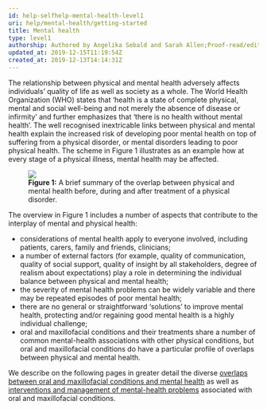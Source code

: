 ```yaml
---
id: help-selfhelp-mental-health-level1
uri: help/mental-health/getting-started
title: Mental health
type: level1
authorship: Authored by Angelika Sebald and Sarah Allen;Proof-read/edited by David A. Mitchell
updated_at: 2019-12-15T11:19:54Z
created_at: 2019-12-13T14:14:31Z
---
```


<p>The relationship between physical and mental health
    adversely affects individuals’ quality of life as well
    as society as a whole. The World Health Organization
    (WHO) states that ‘health is a state of complete
    physical, mental and social well-being and not merely
    the absence of disease or infirmity’ and further
    emphasizes that ‘there is no health without mental
    health’. The well recognised inextricable links between
    physical and mental health explain the increased risk of
    developing poor mental health on top of suffering from a
    physical disorder, or mental disorders leading to poor
    physical health. The scheme in Figure 1 illustrates as
    an example how at every stage of a physical illness,
    mental health may be affected.</p>
<figure><img src="/help-selfhelp-mental-health-level1-figure1.png">
    <figcaption><strong>Figure 1:</strong> A brief summary
        of the overlap between physical and mental health
        before, during and after treatment of a physical
        disorder.</figcaption>
</figure>
<p>The overview in Figure 1 includes a number of aspects
    that contribute to the interplay of mental and physical
    health:</p>
<ul>
    <li>considerations of mental health apply to everyone
        involved, including patients, carers, family and
        friends, clinicians;</li>
    <li>a number of external factors (for example, quality
        of communication, quality of social support, quality
        of insight by all stakeholders, degree of realism
        about expectations) play a role in determining the
        individual balance between physical and mental
        health;</li>
    <li>the severity of mental health problems can be widely
        variable and there may be repeated episodes of poor
        mental health;</li>
    <li>there are no general or straightforward ‘solutions’
        to improve mental health, protecting and/or
        regaining good mental health is a highly individual
        challenge;</li>
    <li>oral and maxillofacial conditions and their
        treatments share a number of common mental-health
        associations with other physical conditions, but
        oral and maxillofacial conditions do have a
        particular profile of overlaps between physical and
        mental health.</li>
</ul>
<p>We describe on the following pages in greater detail the
    diverse <a href="/help/mental-health/more-info">overlaps
        between oral and maxillofacial conditions and mental
        health</a> as well as <a href="/help/mental-health/detailed">interventions
        and management of mental-health problems</a>
    associated with oral and maxillofacial conditions.</p>
